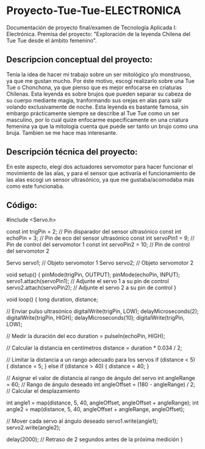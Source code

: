 # Proyecto-Tue-Tue-ELECTRONICA
Documentación de proyecto final/examen de Tecnología Aplicada I: Electrónica.
Premisa del proyecto: "Exploración de la leyenda Chilena del Tue Tue desde el ámbito femenino".

## Descripcion conceptual del proyecto:
Tenía la idea de hacer mi trabajo sobre un ser mitológico y/o monstruoso, ya que me gustan mucho. Por éste motivo, escogí realizarlo sobre una Tue Tue o Chonchona, ya que pienso que es mejor enfocarse en criaturas Chilenas. Esta leyenda es sobre brujos que pueden separar su cabeza de su cuerpo mediante magia, tranformando sus orejas en alas para salir volando exclusivamente de noche. Esta leyenda es bastante famosa, sin embargo prácticamente siempre se describe al Tue Tue como un ser masculino, por lo cual quize enfocarme específicamente en una criatura femenina ya que la mitología cuenta que puede ser tanto un brujo como una bruja. Tambien se me hace mas interesante.

## Descripción técnica del proyecto:
En este aspecto, elegí dos actuadores servomotor para hacer funcionar el movimiento de las alas, y para el sensor que activaría el funcionamiento de las alas escogi un sensor ultrasónico, ya que me gustaba/acomodaba más como este funcionaba.

## Código:
#include <Servo.h>

const int trigPin = 2;     // Pin disparador del sensor ultrasónico
const int echoPin = 3;     // Pin de eco del sensor ultrasónico
const int servoPin1 = 9;   // Pin de control del servomotor 1
const int servoPin2 = 10;  // Pin de control del servomotor 2

Servo servo1; // Objeto servomotor 1
Servo servo2; // Objeto servomotor 2

void setup() {
pinMode(trigPin, OUTPUT);
pinMode(echoPin, INPUT);
servo1.attach(servoPin1); // Adjunte el servo 1 a su pin de control
servo2.attach(servoPin2); // Adjunte el servo 2 a su pin de control
}

void loop() {
long duration, distance;

// Enviar pulso ultrasónico
digitalWrite(trigPin, LOW);
delayMicroseconds(2);
digitalWrite(trigPin, HIGH);
delayMicroseconds(10);
digitalWrite(trigPin, LOW);

// Medir la duración del eco
duration = pulseIn(echoPin, HIGH);

// Calcular la distancia en centímetros
distance = duration * 0.034 / 2;

// Limitar la distancia a un rango adecuado para los servos
if (distance < 5) {
distance = 5;
} else if (distance > 40) {
distance = 40;
}

// Asignar el valor de distancia al rango de ángulo del servo
int angleRange = 60; // Rango de ángulo deseado
int angleOffset = (180 - angleRange) / 2; // Calcular el desplazamiento

int angle1 = map(distance, 5, 40, angleOffset, angleOffset + angleRange);
int angle2 = map(distance, 5, 40, angleOffset + angleRange, angleOffset);

// Mover cada servo al ángulo deseado
servo1.write(angle1);
servo2.write(angle2);

delay(2000); // Retraso de 2 segundos antes de la próxima medición
}
